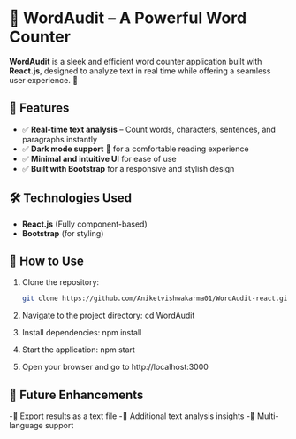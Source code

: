 # 📝 WordAudit – A Powerful Word Counter  

**WordAudit** is a sleek and efficient word counter application built with **React.js**, designed to analyze text in real time while offering a seamless user experience. 🌟  

## 🚀 Features  
- ✅ **Real-time text analysis** – Count words, characters, sentences, and paragraphs instantly  
- ✅ **Dark mode support** 🌙 for a comfortable reading experience  
- ✅ **Minimal and intuitive UI** for ease of use  
- ✅ **Built with Bootstrap** for a responsive and stylish design  

## 🛠 Technologies Used  
- **React.js** (Fully component-based)  
- **Bootstrap** (for styling)  

## 🔹 How to Use  
1. Clone the repository:  
   ```bash
   git clone https://github.com/Aniketvishwakarma01/WordAudit-react.git

2. Navigate to the project directory:
    cd WordAudit

3. Install dependencies:
    npm install

4. Start the application:
    npm start

5. Open your browser and go to http://localhost:3000

## 🔮 Future Enhancements
-🚀 Export results as a text file
-🚀 Additional text analysis insights
-🚀 Multi-language support
